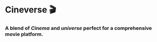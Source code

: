 # Cineverse 🎬

### A blend of ***Cinema*** and ***universe*** perfect for a comprehensive movie platform.


